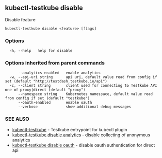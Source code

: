 ## kubectl-testkube disable

Disable feature

```
kubectl-testkube disable <feature> [flags]
```

### Options

```
  -h, --help   help for disable
```

### Options inherited from parent commands

```
      --analytics-enabled   enable analytics
  -w, --api-uri string      api uri, default value read from config if set (default "http://testdash.testkube.io/api")
  -c, --client string       client used for connecting to Testkube API one of proxy|direct (default "proxy")
      --namespace string    Kubernetes namespace, default value read from config if set (default "testkube")
      --oauth-enabled       enable oauth
      --verbose             show additional debug messages
```

### SEE ALSO

* [kubectl-testkube](kubectl-testkube.md)	 - Testkube entrypoint for kubectl plugin
* [kubectl-testkube disable analytics](kubectl-testkube_disable_analytics.md)	 - disable collecting of anonymous analytics
* [kubectl-testkube disable oauth](kubectl-testkube_disable_oauth.md)	 - disable oauth authentication for direct api

